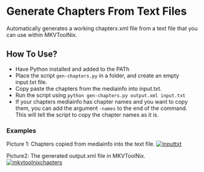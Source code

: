 # Generate Chapters From Text Files
Automatically generates a working chapterx.xml file from a text file that you can use within MKVToolNix. 

## How To Use? 
- Have Python installed and added to the PATh
- Place the script `gen-chapters.py` in a folder, and create an empty input.txt file. 
- Copy paste the chapters from the mediainfo into input.txt.
- Run the script using `python gen-chapters.py output.xml input.txt`
- If your chapters mediainfo has chapter names and you want to copy them, you can add the argument `-names` to the end of the command. This will tell the script to copy the chapter names as it is.

### Examples 

Picture 1: Chapters copied from mediainfo into the text file. 
<a href="https://ibb.co/bJRmQG3"><img src="https://i.ibb.co/PQzjFVY/inputtxt.png" alt="inputtxt" border="0"></a>

Picture2: The generated output.xml file in MKVToolNix. 
<a href="https://ibb.co/0YTZ6Ms"><img src="https://i.ibb.co/TP6R78W/mkvtoolnixchapters.png" alt="mkvtoolnixchapters" border="0"></a>

